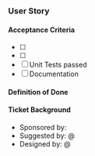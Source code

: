 <!--- Provide a general summary of the feature enhancement in the Title above -->

### User Story
<!--- Describe what a user would want to do in the new feature enhancement -->


#### Acceptance Criteria
-   [ ] <FILL IN>
-   [ ] <FILL IN>
-   [ ] Unit Tests passed
-   [ ] Documentation

#### Definition of Done


#### Ticket Background
*   Sponsored by: <!--- Who is funding this effort? Getty Conservation Institute|Self Funded -->
*   Suggested by: @ <!--- This could be the person who files the Feature Request, but not always. -->
*   Designed by: @ <!--- Who designed this new feature-->
